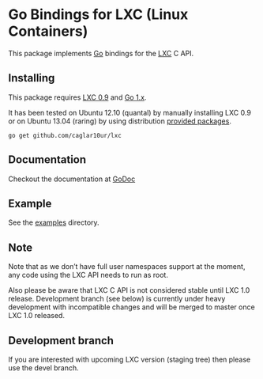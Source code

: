 # Go Bindings for LXC (Linux Containers)

This package implements [Go](http://golang.org) bindings for the [LXC](http://lxc.sourceforge.net/) C API.

## Installing

This package requires [LXC 0.9](http://lxc.git.sourceforge.net/git/gitweb.cgi?p=lxc/lxc;a=summary) and [Go 1.x](https://code.google.com/p/go/downloads/list).

It has been tested on Ubuntu 12.10 (quantal) by manually installing LXC 0.9 or on Ubuntu 13.04 (raring) by using distribution [provided packages](https://launchpad.net/ubuntu/raring/+package/lxc).

    go get github.com/caglar10ur/lxc

## Documentation

Checkout the documentation at [GoDoc](http://godoc.org/github.com/caglar10ur/lxc)

## Example

See the [examples](https://github.com/caglar10ur/lxc/tree/master/examples) directory.

## Note

Note that as we don’t have full user namespaces support at the moment, any code using the LXC API needs to run as root.

Also please be aware that LXC C API is not considered stable until LXC 1.0 release. Development branch (see below) is currently under heavy development with incompatible changes and will be merged to master once LXC 1.0 released.


## Development branch

If you are interested with upcoming LXC version (staging tree) then please use the devel branch.
